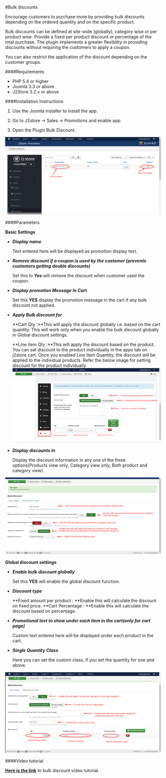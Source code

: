 #Bulk discounts

Encourage customers to purchase more by providing bulk discounts depending on the ordered quantity and on the specific product.

Bulk discounts can be defined at site-wide (globally), category wise or per product wise. Provide a fixed per product discount or percentage of the total purchase. The plugin implements a greater flexibility in providing discounts without requiring the customers to apply a coupon.

You can also restrict the application of the discount depending on the customer groups.

####Requirements

* PHP 5.4 or higher
* Joomla 3.3 or above
* J2Store 3.2.x or above

####Installation Instructions

1. Use the Joomla installer to install the app.

2. Go to J2store -> Sales -> Promotions and enable app.

3. Open the Plugin Bulk Discount.

 ![](./assets/images/bulkdiscount_enable.png)

####Parameters

**Basic Settings**

* ***Display name***

     Text entered here will be displayed as promotion display text.

* ***Remove discount if a coupon is used by the customer (prevents customers getting double discounts)***

     Set this to **Yes** will remove the discount when customer used the coupon.

* ***Display promotion Message In Cart***

     Set this **YES** display the promotion message in the cart if any bulk discount not applied.

* ***Apply Bulk discount for***

  **Cart Qty :**This will apply the discount globally i.e. based on the cart quantity. This will work only when you enable the bulk discount globally in Global discount settings.
  
  **Line item Qty :**This will apply the discount based on the product. You can set discount to the product individually in the apps tab on j2store cart. Once you enabled Line item Quantity, the discount will be applied to the individual products.
   Refer the below image for setting discount for the product individually
   ![](./assets/images/bulkdiscount_product.png)

* ***Display discounts in***

     Display the discount information in any one of the three options(Products view only, Category view only, Both product and category view).
     
 ![](./assets/images/bulkdiscount_basic.png)
     
**Global discount settings**

* ***Enable bulk discount globally***

     Set this **YES** will enable the global discount function.
     
* ***Discount type***

     **Fixed amount per product : **Enable this will calculate the discount on fixed price.
     **Cart Percentage : **Enable this will calculate the discount based on percentage.
     
* ***Promotional text to show under each item in the cart(only for cart page)***

     Custom text entered here will be displayed under each product in the cart.
     
* ***Single Quantity Class***

     Here you can set the custom class, if you set the quantity for one and above.
     
 ![](./assets/images/bulkdiscount_global.png)
 
####Video tutorial

**[Here is the link](https://www.youtube.com/watch?v=EGW0Ol5o3jA)** to bulk discount video tutorial.